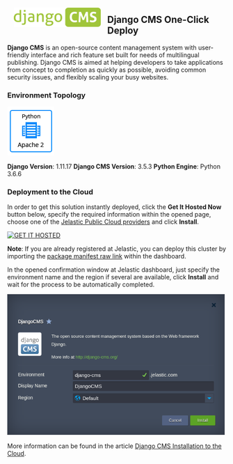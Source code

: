 <p align="left"> 
<img style="padding: 0 15px; float: left;" src="images/django-logo.png" width="200">
</p>

## Django CMS One-Click Deploy

**Django CMS** is an open-source content management system with user-friendly interface and rich feature set built for needs of multilingual publishing. Django CMS is aimed at helping developers to take applications from concept to completion as quickly as possible, avoiding common security issues, and flexibly scaling your busy websites.

### Environment Topology


![django-cms-environment-topology](images/djangocms-environment-topology.png) 

**Django Version**: 1.11.17 
**Django CMS Version**: 3.5.3
**Python Engine**: Python 3.6.6 


### Deployment to the Cloud

In order to get this solution instantly deployed, click the **Get It Hosted Now** button below, specify the required information within the opened page, choose one of the [Jelastic Public Cloud providers](https://jelastic.cloud) and click **Install**.

[![GET IT HOSTED](https://raw.githubusercontent.com/jelastic-jps/jpswiki/master/images/getithosted.png)](https://jelastic.com/install-application/?manifest=https://raw.githubusercontent.com/jelastic-jps/django-cms/master/manifest.jps)

**Note**: If you are already registered at Jelastic, you can deploy this cluster by importing the [package manifest raw link](https://raw.githubusercontent.com/jelastic-jps/django-cms/master/manifest.jps) within the dashboard.

In the opened confirmation window at Jelastic dashboard, just specify the environment name and the region if several are available, click **Install** and wait for the process to be automatically completed.

<p align="left"> 
<img src="images/install.png" width="500">
</p>

More information can be found in the article [Django CMS Installation to the Cloud](https://jelastic.com/blog/django-cms-installation-python-cloud-hosting).